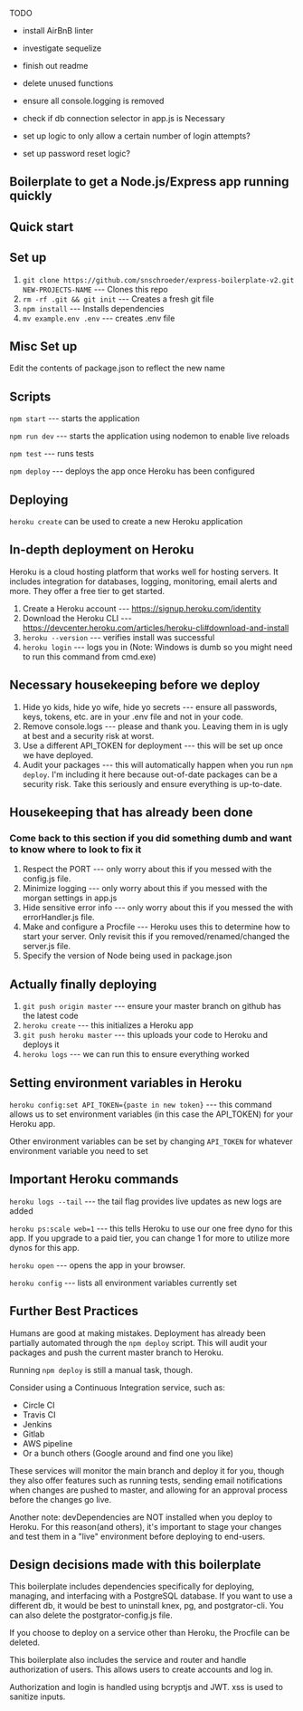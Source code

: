 TODO
- install AirBnB linter
- investigate sequelize
- finish out readme
- delete unused functions
- ensure all console.logging is removed
- check if db connection selector in app.js is Necessary

- set up logic to only allow a certain number of login attempts?
- set up password reset logic?

## Boilerplate to get a Node.js/Express app running quickly

## Quick start

## Set up

1. `git clone https://github.com/snschroeder/express-boilerplate-v2.git NEW-PROJECTS-NAME` --- Clones this repo
2. `rm -rf .git && git init` --- Creates a fresh git file
3. `npm install` --- Installs dependencies
4. `mv example.env .env` --- creates .env file

## Misc Set up

Edit the contents of package.json to reflect the new name

## Scripts

`npm start` --- starts the application

`npm run dev` --- starts the application using nodemon to enable live reloads

`npm test` --- runs tests

`npm deploy` --- deploys the app once Heroku has been configured

## Deploying

`heroku create` can be used to create a new Heroku application

## In-depth deployment on Heroku

Heroku is a cloud hosting platform that works well for hosting servers. It includes integration for databases, logging, monitoring, email alerts and more. They offer a free tier to get started.

1. Create a Heroku account --- https://signup.heroku.com/identity
2. Download the Heroku CLI --- https://devcenter.heroku.com/articles/heroku-cli#download-and-install
3. `heroku --version` --- verifies install was successful
4. `heroku login` --- logs you in (Note: Windows is dumb so you might need to run this command from cmd.exe)

## Necessary housekeeping before we deploy

1. Hide yo kids, hide yo wife, hide yo secrets --- ensure all passwords, keys, tokens, etc. are in your .env file and not in your code.
2. Remove console.logs --- please and thank you. Leaving them in is ugly at best and a security risk at worst.  
3. Use a different API_TOKEN for deployment --- this will be set up once we have deployed.
4. Audit your packages --- this will automatically happen when you run `npm deploy`. I'm including it here because out-of-date packages can be a security risk. Take this seriously and ensure everything is up-to-date.

## Housekeeping that has already been done
### Come back to this section if you did something dumb and want to know where to look to fix it

1. Respect the PORT --- only worry about this if you messed with the config.js file.
2. Minimize logging --- only worry about this if you messed with the morgan settings in app.js
3. Hide sensitive error info --- only worry about this if you messed the with errorHandler.js file.
4. Make and configure a Procfile --- Heroku uses this to determine how to start your server. Only revisit this if you removed/renamed/changed the server.js file.
5. Specify the version of Node being used in package.json

## Actually finally deploying

1. `git push origin master` --- ensure your master branch on github has the latest code
2. `heroku create` --- this initializes a Heroku app
3. `git push heroku master` --- this uploads your code to Heroku and deploys it
4. `heroku logs` --- we can run this to ensure everything worked

## Setting environment variables in Heroku

`heroku config:set API_TOKEN={paste in new token}` --- this command allows us to set environment variables (in this case the API_TOKEN) for your Heroku app.

Other environment variables can be set by changing `API_TOKEN` for whatever environment variable you need to set

## Important Heroku commands

`heroku logs --tail` --- the tail flag provides live updates as new logs are added

`heroku ps:scale web=1` --- this tells Heroku to use our one free dyno for this app. If you upgrade to a paid tier, you can change 1 for more to utilize more dynos for this app.

`heroku open` --- opens the app in your browser.

`heroku config` --- lists all environment variables currently set

## Further Best Practices

Humans are good at making mistakes. Deployment has already been partially automated through the `npm deploy` script. This will audit your packages and push the current master branch to Heroku.

Running `npm deploy` is still a manual task, though.

Consider using a Continuous Integration service, such as:

- Circle CI
- Travis CI
- Jenkins
- Gitlab
- AWS pipeline
- Or a bunch others (Google around and find one you like)

These services will monitor the main branch and deploy it for you, though they also offer features such as running tests, sending email notifications when changes are pushed to master, and allowing for an approval process before the changes go live.

Another note: devDependencies are NOT installed when you deploy to Heroku. For this reason(and others), it's important to stage your changes and test them in a "live" environment before deploying to end-users.


## Design decisions made with this boilerplate

This boilerplate includes dependencies specifically for deploying, managing, and interfacing with a PostgreSQL database. If you want to use a different db, it would be best to uninstall knex, pg, and postgrator-cli. You can also delete the postgrator-config.js file.

If you choose to deploy on a service other than Heroku, the Procfile can be deleted.

This boilerplate also includes the service and router and handle authorization of users. This allows users to create accounts and log in.

Authorization and login is handled using bcryptjs and JWT. xss is used to sanitize inputs.  
